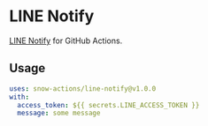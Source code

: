# LINE Notify

[LINE Notify](https://notify-bot.line.me/) for GitHub Actions.

## Usage
```yml
uses: snow-actions/line-notify@v1.0.0
with:
  access_token: ${{ secrets.LINE_ACCESS_TOKEN }}
  message: some message
```
